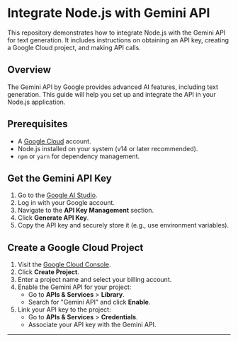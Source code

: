 # Integrate Node.js with Gemini API

This repository demonstrates how to integrate Node.js with the Gemini API for text generation. It includes instructions on obtaining an API key, creating a Google Cloud project, and making API calls.


## Overview

The Gemini API by Google provides advanced AI features, including text generation. This guide will help you set up and integrate the API in your Node.js application.


## Prerequisites

- A [Google Cloud](https://console.cloud.google.com/) account.
- Node.js installed on your system (v14 or later recommended).
- `npm` or `yarn` for dependency management.

## Get the Gemini API Key

1. Go to the [Google AI Studio](https://aistudio.google.com/).
2. Log in with your Google account.
3. Navigate to the **API Key Management** section.
4. Click **Generate API Key**.
5. Copy the API key and securely store it (e.g., use environment variables).


## Create a Google Cloud Project

1. Visit the [Google Cloud Console](https://console.cloud.google.com/).
2. Click **Create Project**.
3. Enter a project name and select your billing account.
4. Enable the Gemini API for your project:
   - Go to **APIs & Services** > **Library**.
   - Search for "Gemini API" and click **Enable**.
5. Link your API key to the project:
   - Go to **APIs & Services** > **Credentials**.
   - Associate your API key with the Gemini API.

---


